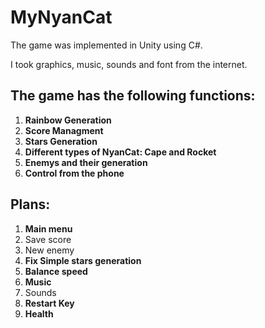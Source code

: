 # **MyNyanCat**

The game was implemented in Unity using C#.

I took graphics, music, sounds and font from the internet.

## **The game has the following functions:**
1. **Rainbow Generation**
2. **Score Managment**
3. **Stars Generation**
4. **Different types of NyanCat: Cape and Rocket**
5. **Enemys and their generation**
6. **Control from the phone**

## **Plans:**
1. **Main menu**
2. Save score
3. New enemy
4. **Fix Simple stars generation**
5. **Balance speed**
6. **Music**
7. Sounds
8. **Restart Key**
9. **Health**